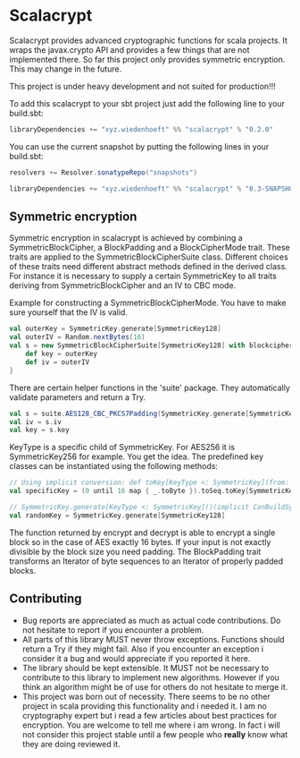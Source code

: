 Scalacrypt
==========

Scalacrypt provides advanced cryptographic functions for scala projects. It wraps the
javax.crypto API and provides a few things that are not implemented there. So far
this project only provides symmetric encryption. This may change in the future.

This project is under heavy development and not suited for production!!!

To add this scalacrypt to your sbt project just add the following line to your build.sbt:

```scala
libraryDependencies += "xyz.wiedenhoeft" %% "scalacrypt" % "0.2.0"
```

You can use the current snapshot by putting the following lines in your build.sbt:

```scala
resolvers += Resolver.sonatypeRepo("snapshots")

libraryDependencies += "xyz.wiedenhoeft" %% "scalacrypt" % "0.3-SNAPSHOT"
```

Symmetric encryption
--------------------

Symmetric encryption in scalacrypt is achieved by combining a SymmetricBlockCipher, a BlockPadding and a BlockCipherMode trait.
These traits are applied to the SymmetricBlockCipherSuite class. Different choices of these traits need different abstract methods
defined in the derived class. For instance it is necessary to supply a certain SymmetricKey to all traits deriving from
SymmetricBlockCipher and an IV to CBC mode.

Example for constructing a SymmetricBlockCipherMode. You have to make sure yourself that the IV is valid.
```scala
val outerKey = SymmetricKey.generate[SymmetricKey128]
val outerIV = Random.nextBytes(16)
val s = new SymmetricBlockCipherSuite[SymmetricKey128] with blockcipher.AES128 with mode.CBC with padding.PKCS7Padding {
	def key = outerKey
	def iv = outerIV
}
```

There are certain helper functions in the 'suite' package. They automatically validate parameters and return a Try.

```scala
val s = suite.AES128_CBC_PKCS7Padding(SymmetricKey.generate[SymmetricKey128], None)
val iv = s.iv
val key = s.key
```

KeyType is a specific child of SymmetricKey. For AES256 it is SymmetricKey256 for example.
You get the idea. The predefined key classes can be instantiated using the following
methods:

```scala
// Using implicit conversion: def toKey[KeyType <: SymmetricKey](from: FromType): Try[KeyType]
val specificKey = (0 until 16 map { _.toByte }).toSeq.toKey[SymmetricKey128] match { case Success(s) ⇒ s case Failure(f) ⇒ throw f }

// SymmetricKey.generate[KeyType <: SymmetricKey]()(implicit CanBuildSymmetricKeyFromBytes[KeyType]): KeyType
val randomKey = SymmetricKey.generate[SymmetricKey128]
```

The function returned by encrypt and decrypt is able to encrypt a single block so in the case of AES exactly 16 bytes. If your input is not
exactly divisible by the block size you need padding. The BlockPadding trait transforms an Iterator of byte sequences to an Iterator of
properly padded blocks.

Contributing
------------

* Bug reports are appreciated as much as actual code contributions. Do not hesitate to report if you encounter a problem.
* All parts of this library MUST never throw exceptions. Functions should return a Try if they might fail. Also if you encounter an exception i consider it a bug and would appreciate if you reported it here.
* The library should be kept extensible. It MUST not be necessary to contribute to this library to implement new algorithms. However if you think an algorithm might be of use for others do not hesitate to merge it.
* This project was born out of necessity. There seems to be no other project in scala providing this functionality and i needed it. I am no cryptography expert but i read a few articles about best practices for encryption. You are welcome to tell me where i am wrong. In fact i will not consider this project stable until a few people who **really** know what they are doing reviewed it.
